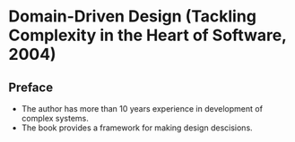 # Domain-Driven Design (Tackling Complexity in the Heart of Software, 2004)

## Preface

  - The author has more than 10 years experience in development of complex systems.
  - The book provides a framework for making design descisions.


